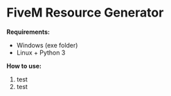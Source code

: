 # FiveM Resource Generator

__Requirements:__

- Windows (exe folder)
- Linux + Python 3

__How to use:__

1. test
2. test
